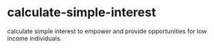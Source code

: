 # calculate-simple-interest
calculate simple interest  to empower and provide opportunities for low income individuals.
